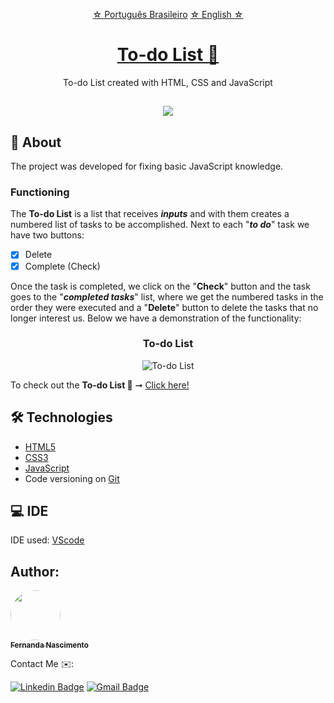  <p align="center">
    <a href="https://github.com/Fernanda1701/to-do-list/blob/main/README.md">☆ Português Brasileiro</a>
    <a href="https://github.com/Fernanda1701/to-do-list/blob/main/README.eng.md">☆ English ☆</a> 
</p>


<h1 align="center">
    <a href="https://fernanda1701.github.io/to-do-list/">To-do List 📑</a>
</h1>
<p align="center">To-do List created with HTML, CSS and JavaScript</p>

<h2 align="center">
<img src="https://img.shields.io/static/v1?label=Status:&message=Complete ✅&color=32CD32&style=for-the-badge&logo=ghost"/>
</h2>


## 💎 About

The project was developed for fixing basic JavaScript knowledge.

<h3>Functioning</h3>

The <b>To-do List</b> is a list that receives <b><i>inputs</b></i> and with them creates a numbered list of tasks to be accomplished. 
Next to each "<b><i>to do</b></i>" task we have two buttons:

- [x] Delete
- [x] Complete (Check)

Once the task is completed, we click on the "<b>Check</b>" button and the task goes to the "<b><i>completed tasks</b></i>" list, where we get the numbered 
tasks in the order they were executed and a "<b>Delete</b>" button to delete the tasks that no longer interest us. Below we have a demonstration of the functionality:

<h3 align="center">To-do List</h3>

<p align="center">
  <img alt="To-do List" title="to-do-list" src="./README/to-do-list.gif" />
</p>


<p>To check out the <b>To-do List 📑</b> ➞ <a href="https://fernanda1701.github.io/to-do-list/">Click here!</a></p>

## 🛠 Technologies
 
- [HTML5](https://developer.mozilla.org/en-US/docs/Glossary/HTML5)
- [CSS3](https://devdocs.io/css/)
- [JavaScript](https://developer.mozilla.org/pt-BR/docs/Web/JavaScript)
- Code versioning on [Git](https://git-scm.com/)

## 💻 IDE

IDE used: [VScode](https://code.visualstudio.com/)

## Author:

<a href="https://github.com/Fernanda1701">
 <img style="border-radius: 50%;" src="https://avatars.githubusercontent.com/Fernanda1701" width="80px;" alt=""/>
 <br />
 <sub><b>Fernanda Nascimento</b></sub></a> <a href="https://github.com/Fernanda1701"></a>

Contact Me ✉️:

[![Linkedin Badge](https://img.shields.io/badge/-Fernanda-blue??style=plastic&logo=Linkedin&logoColor=white&link=https://www.linkedin.com/in/fnasci/)](https://www.linkedin.com/in/fnasci/)
[![Gmail Badge](https://img.shields.io/badge/-fnasci.1701@gmail.com-c14438?style=plastic&logo=Gmail&logoColor=white&link=mailto:fnasci.1701@gmail.com)](mailto:fnasci.1701@gmail.com)
